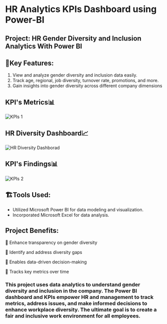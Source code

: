 # HR Analytics KPIs Dashboard using Power-BI
## Project: HR Gender Diversity and Inclusion Analytics With Power BI

## 🔖Key Features:
1. View and analyze gender diversity and inclusion data easily.
2. Track age, regional, job diversity, turnover rate, promotions, and more.
3. Gain insights into gender diversity across different company dimensions

## KPI's Metrics📊
![KPIs 1](https://github.com/DataVizExpert-Sham/HR-Gender-Diversity-KPIs-in-Power-BI/assets/151017676/54257bbc-d140-4ffa-9e14-73fe988a30a2)

## HR Diversity Dashboard📈
![HR Diversity Dashborad](https://github.com/DataVizExpert-Sham/HR-Gender-Diversity-KPIs-in-Power-BI/assets/151017676/a8a45572-c11c-4e86-a327-8aa63d00ddca)

## KPI's Findings📊
![KPIs 2](https://github.com/DataVizExpert-Sham/HR-Gender-Diversity-KPIs-in-Power-BI/assets/151017676/bcc0ec3c-7ba6-437b-ab88-378620747114)


## 🏗️Tools Used: 
- Utilized Microsoft Power BI for data modeling and visualization.
- Incorporated Microsoft Excel for data analysis.

## Project Benefits:
📌 Enhance transparency on gender diversity

📌 Identify and address diversity gaps

📌 Enables data-driven decision-making

📌 Tracks key metrics over time

### This project uses data analytics to understand gender diversity and inclusion in the company. The Power BI dashboard and KPIs empower HR and management to track metrics, address issues, and make informed decisions to enhance workplace diversity. The ultimate goal is to create a fair and inclusive work environment for all employees.


